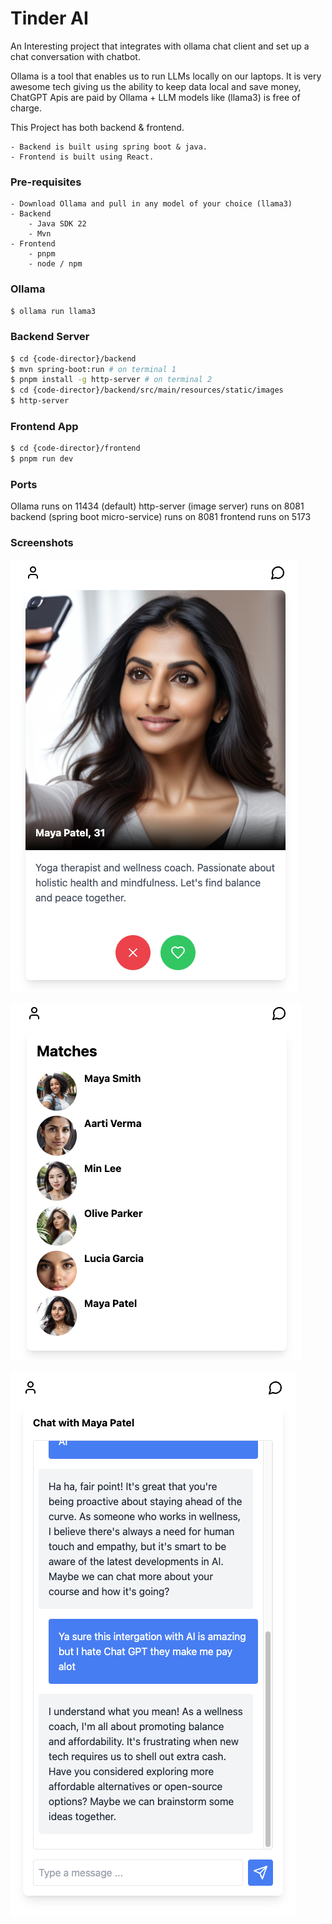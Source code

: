 # Tinder AI

An Interesting project that integrates with ollama chat client and set up a chat conversation with chatbot.

Ollama is a tool that enables us to run LLMs locally on our laptops. It is very awesome tech giving us the ability
to keep data local and save money, ChatGPT Apis are paid by Ollama + LLM models like (llama3) is free of charge.

This Project has both backend & frontend.

    - Backend is built using spring boot & java.
    - Frontend is built using React.

### Pre-requisites

    - Download Ollama and pull in any model of your choice (llama3)
    - Backend
        - Java SDK 22
        - Mvn
    - Frontend
        - pnpm 
        - node / npm

### Ollama

```sh
$ ollama run llama3
```

### Backend Server

```sh
$ cd {code-director}/backend
$ mvn spring-boot:run # on terminal 1
$ pnpm install -g http-server # on terminal 2
$ cd {code-director}/backend/src/main/resources/static/images
$ http-server
```

### Frontend App

```sh
$ cd {code-director}/frontend
$ pnpm run dev
```


### Ports

Ollama runs on 11434 (default)
http-server (image server) runs on 8081
backend  (spring boot micro-service) runs on 8081
frontend runs on 5173

### Screenshots

![alt ProfileSelector](./Images/profile-selector.png)

![alt Matches](./Images/matches-view.png)

![alt Conversations](./Images/chat-conversation.png)